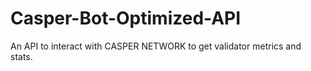 # Casper-Bot-Optimized-API
An API to interact with CASPER NETWORK to get validator metrics and stats.
